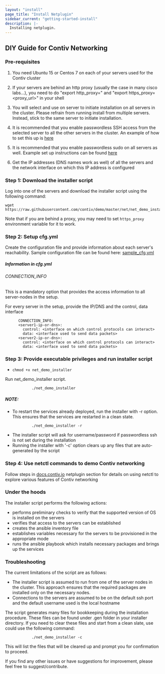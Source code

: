 ```yaml
---
layout: "install"
page_title: "Install Netplugin"
sidebar_current: "getting-started-install"
description: |-
  Installing netplugin.
---
```


## DIY Guide for Contiv Networking

### Pre-requisites
1. You need Ubuntu 15 or Centos 7 on each of your servers used for the Contiv cluster

2. If your servers are behind an http proxy (usually the case in many cisco labs...), you need
   to do "export http_proxy=<proxy url>" and "export https_proxy=<proxy_url>" in your shell

3. You will select and use on server to initiate installation on all servers in the cluster.
   Please refrain from running install from multiple servers. Instead, stick to the same server to initiate
   installation.

4. It is recommended that you enable passwordless SSH access from the selected server to all
   the other servers in the cluster.
   An example of how to set this up is [here](http://www.linuxproblem.org/art_9.html)

5. It is recommended that you enable passwordless sudo on all servers as well.
   Example set up instructions can be found [here](http://askubuntu.com/questions/192050/how-to-run-sudo-command-with-no-password)

6. Get the IP addresses (DNS names work as well) of all the servers and the network interface on which this IP address is configured

### Step 1: Download the installer script
Log into one of the servers and download the installer script using the following command:

```
wget https://raw.githubusercontent.com/contiv/demo/master/net/net_demo_installer
```

Note that if you are behind a proxy, you may need to set `https_proxy` environment variable
for it to work.

### Step 2: Setup cfg.yml
Create the configuration file and provide information about each server's reachability.
Sample configuration file can be found here: [sample_cfg.yml](extras/sample_cfg.yml)

##### Information in cfg.yml

###### CONNECTION_INFO

This is a mandatory option that provides the access information to all server-nodes in the setup.

For every server in the setup, provide the IP/DNS and the control, data interface

```
      CONNECTION_INFO:
      <server1-ip-or-dns>:
        control: <interface on which control protocols can interact>
        data: <interface used to send data packets>
      <server2-ip-or-dns>:
        control: <interface on which control protocols can interact>
        data: <interface used to send data packets>
```

### Step 3: Provide executable privileges and run installer script
- `chmod +x net_demo_installer`

Run net_demo_installer script.

```
            ./net_demo_installer
```

##### NOTE:
- To restart the services already deployed, run the installer with -r option. This ensures that the services are restarted in a clean state.

```
            ./net_demo_installer -r
```

- The installer script will ask for username/password if passwordless ssh is not set during the installation
- Running the installer with '-c' option clears up any files that are auto-generated by the script

### Step 4: Use netctl commands to demo Contiv networking
Follow steps in [docs.contiv.io](http://docs.contiv.io) netplugin section for details on using netctl to explore various features of Contiv networking

### Under the hoods
The installer script performs the following actions:
- performs preliminary checks to verify that the supported version of OS is installed on the servers
- verifies that access to the servers can be established
- creates the ansible inventory file
- establishes variables necessary for the servers to be provisioned in the appropriate mode
- runs the ansible playbook which installs necessary packages and brings up the services

### Troubleshooting
The current limitations of the script are as follows:
- The installer script is assumed to run from one of the server nodes in the cluster. This approach ensures that the required packages are installed only on the necessary nodes.
- Connections to the servers are assumed to be on the default ssh port and the default username used is the local hostname

The script generates many files for bookkeeping during the installation procedure.
These files can be found under .gen folder in your installer directory.
If you need to clear these files and start from a clean slate, use could use the following command:

```
            ./net_demo_installer -c
```

This will list the files that will be cleared up and prompt you for confirmation to proceed.

If you find any other issues or have suggestions for improvement, please feel free to suggest/contribute.
